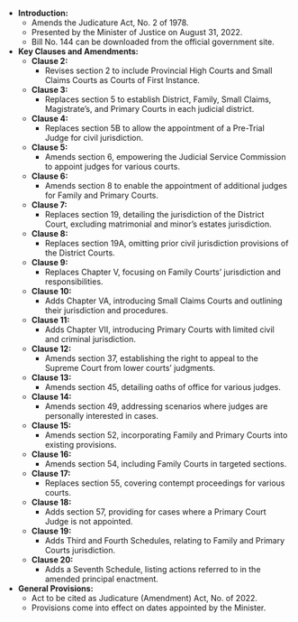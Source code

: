 - **Introduction:**
  - Amends the Judicature Act, No. 2 of 1978.
  - Presented by the Minister of Justice on August 31, 2022.
  - Bill No. 144 can be downloaded from the official government site.
- **Key Clauses and Amendments:**
  - **Clause 2:**
    - Revises section 2 to include Provincial High Courts and Small Claims Courts as Courts of First Instance.
  - **Clause 3:**
    - Replaces section 5 to establish District, Family, Small Claims, Magistrate’s, and Primary Courts in each judicial district.
  - **Clause 4:**
    - Replaces section 5B to allow the appointment of a Pre-Trial Judge for civil jurisdiction.
  - **Clause 5:**
    - Amends section 6, empowering the Judicial Service Commission to appoint judges for various courts.
  - **Clause 6:**
    - Amends section 8 to enable the appointment of additional judges for Family and Primary Courts.
  - **Clause 7:**
    - Replaces section 19, detailing the jurisdiction of the District Court, excluding matrimonial and minor’s estates jurisdiction.
  - **Clause 8:**
    - Replaces section 19A, omitting prior civil jurisdiction provisions of the District Courts.
  - **Clause 9:**
    - Replaces Chapter V, focusing on Family Courts’ jurisdiction and responsibilities.
  - **Clause 10:**
    - Adds Chapter VA, introducing Small Claims Courts and outlining their jurisdiction and procedures.
  - **Clause 11:**
    - Adds Chapter VII, introducing Primary Courts with limited civil and criminal jurisdiction.
  - **Clause 12:**
    - Amends section 37, establishing the right to appeal to the Supreme Court from lower courts’ judgments.
  - **Clause 13:**
    - Amends section 45, detailing oaths of office for various judges.
  - **Clause 14:**
    - Amends section 49, addressing scenarios where judges are personally interested in cases.
  - **Clause 15:**
    - Amends section 52, incorporating Family and Primary Courts into existing provisions.
  - **Clause 16:**
    - Amends section 54, including Family Courts in targeted sections.
  - **Clause 17:**
    - Replaces section 55, covering contempt proceedings for various courts.
  - **Clause 18:**
    - Adds section 57, providing for cases where a Primary Court Judge is not appointed.
  - **Clause 19:**
    - Adds Third and Fourth Schedules, relating to Family and Primary Courts jurisdiction.
  - **Clause 20:**
    - Adds a Seventh Schedule, listing actions referred to in the amended principal enactment.
- **General Provisions:**
  - Act to be cited as Judicature (Amendment) Act, No. of 2022.
  - Provisions come into effect on dates appointed by the Minister.